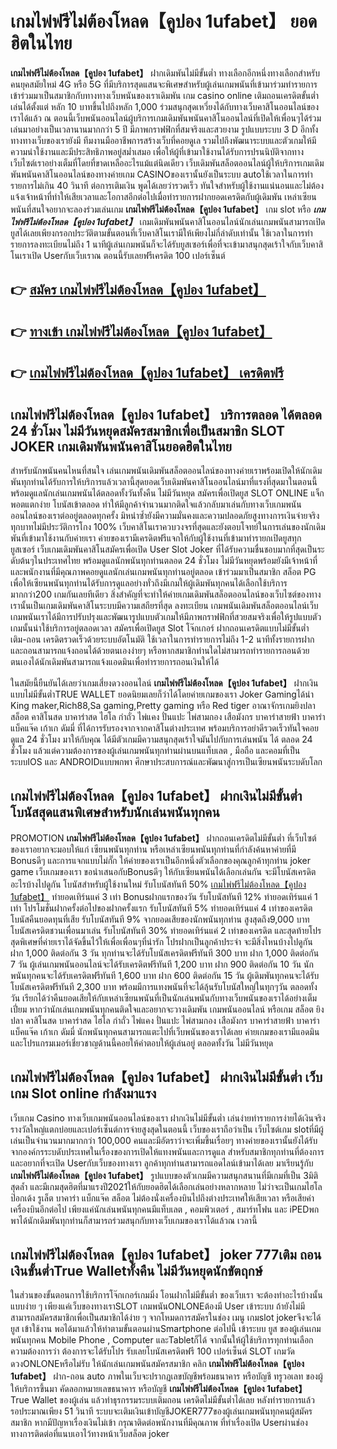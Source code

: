 # เกมไพ่ฟรีไม่ต้องโหลด【คูปอง 1ufabet】  ยอดฮิตในไทย

**เกมไพ่ฟรีไม่ต้องโหลด【คูปอง 1ufabet】** ฝากเดิมพันไม่มีขั้นต่ำ  ทางเลือกอีกหนึ่งทางเลือกสำหรับคนยุคสมัยใหม่ 4G หรือ 5G ที่มีบริการสุดแสนจะพิเศษสำหรับผู้เล่นเกมพนันที่เข้ามาร่วมทำรายการเข้าร่วมมาเป็นสมาชิกกับทางทางเว็บพนันของเราเดิมพัน เกม casino online เติมถอนเครดิตขั้นต่ำ เล่นได้ตั้งแต่ หลัก 10 บาทขึ้นไปถึงหลัก 1,000 ร่วมสนุกสุดเหวี่ยงได้กับทางเว็บคาสิโนออนไลน์ของเราได้แล้ว ณ ตอนนี้เว็บพนันออนไลน์ผู้บริการเกมเดิมพันพนันคาสิโนออนไลน์ที่เปิดให้เพื่อนๆได้ร่วมเล่นมาอย่างเป็นเวลานานมากกว่า 5 ปี มีภาพกราฟฟิกที่สมจริงและสวยงาม รูปแบบระบบ 3 D
อีกทั้งทางทางเว็บของเรายังมี ทีมงานมืออาชีพการสร้างเว็บที่คอยดูเล  รวมไปถึงพัฒนาระบบและตัวเกมให้มีความน่าใช้งานและมีประสิทธิภาพอยู่สม่ำเสมอ เพื่อให้ผู้ที่เข้ามาใช้งานได้รับการปรนนิบัติจากทางเว็บไซต์เราอย่างเต็มที่โดยที่ขาดเหลืออะไรแม้แต่นิดเดียว เว็บเดิมพันสล็อตออนไลน์ผู้ให้บริการเกมเดิมพันพนันคาสิโนออนไลน์ของทางค่ายเกม CASINOของเรานั้นยังเป็นระบบ autoใช้เวลาในการทำรายการไม่เกิน 40 วินาที ต่อการเติมเงิน พูดได้เลยว่ารวดเร็ว ทันใจสำหรับผู้ใช้งานแน่นอนและไม่ต้องแจ้งเจ้าหน้าที่ทำให้เสียเวลาและโอกาสอีกต่อไปเมื่อทำรายการฝากยอดเครดิตกับผู้เดิมพัน
เหล่าเซียนพนันที่สนใจอยากจะลองร่วมเล่นเกม **เกมไพ่ฟรีไม่ต้องโหลด【คูปอง 1ufabet】** เกม slot  หรือ ***เกมไพ่ฟรีไม่ต้องโหลด【คูปอง 1ufabet】*** เกมเดิมพันพนันคาสิโนออนไลน์นักเล่นเกมพนันสามารถเปิดยูสได้เลยเพียงกรอกประวัติตามขั้นตอนที่เว็บคาสิโนเรามีให้เพียงไม่กี่ลำดับเท่านั้น ใช้เวลาในการทำรายการลงทะเบียนไม่ถึง 1 นาทีผู้เล่นเกมพนันก็จะได้รับยูสเซอร์เพื่อที่จะเข้ามาสนุกสุดเร้าใจกับเว็บคาสิโนเราเปิด Userกับเว็บเราณ ตอนนี้รับเลยฟรีเครดิต 100 เปอร์เซ็นต์ 

## 👉 [สมัคร เกมไพ่ฟรีไม่ต้องโหลด【คูปอง 1ufabet】](https://archa888.com/)
## 👉 [ทางเข้า เกมไพ่ฟรีไม่ต้องโหลด【คูปอง 1ufabet】](https://archa888.com/)
## 👉 [เกมไพ่ฟรีไม่ต้องโหลด【คูปอง 1ufabet】 เครดิตฟรี](https://archa888.com/)

## เกมไพ่ฟรีไม่ต้องโหลด【คูปอง 1ufabet】 บริการตลอด ได้ตลอด 24 ชั่วโมง ไม่มีวันหยุดสมัครสมาชิกเพื่อเป็นสมาชิก SLOT JOKER เกมเดิมพันพนันคาสิโนยอดฮิตในไทย

สำหรับนักพนันคนไหนที่สนใจ เล่นเกมพนันเดิมพันสล็อตออนไลน์ของทางค่ายเราพร้อมเปิดให้นักเดิมพันทุกท่านได้รับการให้บริการแล้วเวลานี้สุดยอดเว็บเดิมพันคาสิโนออนไลน์มาที่แรงที่สุดมาในตอนนี้ พร้อมดูแลนักเล่นเกมพนันได้ตลอดทั้งวันทั้งคืน ไม่มีวันหยุด สมัครเพื่อเปิดยูส SLOT ONLINE แจ็กพอตแตกง่าย โบนัสเข้าตลอด ทำให้มีลูกค้าจำนวนมากติดใจแล้วกลับมาเล่นกับทางเว็บเกมพนันออนไลน์ของเราต่ออยู่ตลอดทุกครั้ง มิหนำซ้ำยังมีความมั่นคงและความปลอดภัยสูงทางการเงินจ่ายจริงทุกบาทไม่มีประวัติการโกง 100% เว็บคาสิโนเราควบวงจรที่สุดและยังตอบโจทย์ในการเล่นของนักเดิมพันที่เข้ามาใช้งานกับค่ายเรา
ค่ายของเรามีเครดิตฟรีแจกให้กับผู้ใช้งานที่เข้ามาทำรายกเปิดยูสทุกยูสเซอร์ เว็บเกมเดิมพันคาสิโนสมัครเพื่อเปิด User Slot Joker ที่ได้รับความชื่นชอบมากที่สุดเป็นระดับต้นๆในประเทศไทย พร้อมดูแลนักพนันทุกท่านตลอด 24 ชั่วโมง ไม่มีวันหยุดพร้อมยังมีเจ้าหน้าที่และพนักงานที่มีคุณภาพคอยดูแลนักเล่นเกมพนันทุกท่านอยู่ตลอด เข้าร่วมมาเป็นสมาชิก สล็อต PG เพื่อให้เซียนพนันทุกท่านได้รับการดูแลอย่างทั่วถึงมีเกมให้ผู้เดิมพันทุกคนได้เลือกใช้บริการมากกว่า200 เกมกันเลยทีเดียว
สิ่งสำคัญที่จะทำให้ค่ายเกมเดิมพันสล็อตออนไลน์ของเว็บไซต์ของทางเรานั้นเป็นเกมเดิมพันคาสิโนระบบมีความเสถียรที่สุด  ลงทะเบียน  เกมพนันเดิมพันสล็อตออนไลน์เว็บเกมพนันเราได้มีการปรับปรุงและพัฒนารูปแบบตัวเกมให้มีภาพกราฟฟิกที่สวยสมจริงเพื่อให้รูปแบบตัวเกมนั้นน่าใช้บริการอยู่ตลอดเวลา สมัครเพื่อเปิดยูส Slot โจ๊กเกอร์ ฝากถอนเครดิตแบบไม่มีขั้นต่ำ เติม-ถอน เครดิตรวดเร็วด้วยระบบอัตโนมัติ ใช้เวลาในการทำรายการไม่ถึง 1-2 นาทีทั้งรายการฝากและถอนสามารถแจ้งถอนได้ด้วยตนเองง่ายๆ หรือหากสมาชิกท่านใดไม่สามารถทำรายการถอนด้วยตนเองได้นักเดิมพันสามารถแจ้งแอดมินเพื่อทำรายการถอนเงินให้ได้

ในสมัยนี้ยืนยันได้เลยว่าเกมเสี่ยงดวงออนไลน์ **เกมไพ่ฟรีไม่ต้องโหลด【คูปอง 1ufabet】** ฝากเงินแบบไม่มีขั้นต่ำTRUE WALLET ยอดนิยมเลยก็ว่าได้โดยค่ายเกมของเรา Joker Gamingได้นำ  King maker,Rich88,Sa gaming,Pretty gaming  หรือ Red tiger อาณาจักรเกมยิงปลา สล็อต คาสิโนสด บาคาร่าสด ไฮโล กำถั่ว ไพ่แคง ปั่นแปะ ไพ่สามกอง เสือมังกร บาคาร่าสายฟ้า บาคาร่า แบ็คแจ๊ค เก้าเก ดัมมี่ ที่ได้การรับรองจากจากคาสิโนต่างประเทศ พร้อมบริการอย่าดีรวดเร็วทันใจคอยดูแล 24 ชั่วโมง มาให้กับคุณ ได้มีตัวเกมมีความสนุกสุดเร้าใจมันไปกับการเล่นพนัน ได้ ตลอด 24 ชั่วโมง แล้วแต่ความต้องการของผู้เล่นเกมพนันทุกท่านผ่านบนแท็บเลต , มือถือ และคอมที่เป็นระบบIOS และ ANDROIDแบบพกพา ศึกษาประสบการณ์และพัฒนาสู่การเป็นเซียนพนันระบดับโลก

## เกมไพ่ฟรีไม่ต้องโหลด【คูปอง 1ufabet】 ฝากเงินไม่มีขั้นต่ำ โบนัสสุดแสนพิเศษสำหรับนักเล่นพนันทุกคน

 PROMOTION  **เกมไพ่ฟรีไม่ต้องโหลด【คูปอง 1ufabet】** ฝากถอนเครดิตไม่มีขั้นต่ำ ที่เว็บไซต์ของเราอยากจะมอบให้แก่  เซียนพนันทุกท่าน หรือเหล่าเซียนพนันทุกท่านที่กำลังค้นหาค่ายที่มี Bonusดีๆ และการแจกแบบไม่กั๊ก ให้ค่ายของเราเป็นอีกหนึ่งตัวเลือกของคุณลูกค้าทุกท่าน joker game เว็บเกมของเรา ขอนำเสนอกับBonusดีๆ ให้กับเซียนพนันได้เลือกเล่นกัน จะมีโบนัสเครดิตอะไรบ้างไปดูกัน
โบนัสสำหรับผู้ใช้งานใหม่ รับโบนัสทันที 50% [เกมไพ่ฟรีไม่ต้องโหลด【คูปอง 1ufabet】](https://archa888.com/) ทำยอดเทิร์นแค่ 3 เท่า
Bonusฝากแรกของวัน รับโบนัสทันที 12% ทำยอดเทิร์นแค่ 1 เท่า
โปรโมชั่นฝากครั้งต่อไปของฝากครั้งแรก รับโบนัสทันที 5% ทำยอดเทิร์นแค่ 4 เท่าของเครดิต
โบนัสคืนยอดทุนที่เสีย รับโบนัสทันที 9% จากยอดเสียของนักพนันทุกท่าน สูงสุดถึง9,000 บาท
โบนัสเครดิตชวนเพื่อนมาเล่น รับโบนัสทันที 30% ทำยอดเทิร์นแค่ 2 เท่าของเครดิต
และสุดท้ายโปรสุดพิเศษที่ค่ายเราได้จัดขึ้นไว้ให้เพื่อเพื่อนๆที่น่ารัก โปรฝากเป็นลูกค้าประจำ จะมีสิ่งไหนบ้างไปดูกัน
ฝาก 1,000 ติดต่อกัน 3 วัน ทุกท่านจะได้รับโบนัสเครดิตฟรีทันที 300 บาท
ฝาก 1,000 ติดต่อกัน 7 วัน ผู้เล่นเกมพนันออนไลน์จะได้รับเครดิตฟรีทันที 1,200 บาท
ฝาก 900 ติดต่อกัน 10 วัน นักพนันทุกคนจะได้รับเครดิตฟรีทันที 1,600 บาท
ฝาก 600 ติดต่อกัน 15 วัน ผู้เดิมพันทุกคนจะได้รับโบนัสเครดิตฟรีทันที 2,300 บาท
พร้อมมีการแทงพนันที่จะได้ลุ้นรับโบนัสใหญ่ในทุกๆวัน ตลอดทั้งวัน เรียกได้ว่าคืนยอดเสียให้กับเหล่าเซียนพนันที่เป็นนักเล่นพนันกับทางเว็บพนันของเราได้อย่างเต็มเปี่ยม หากว่านักเล่นเกมพนันทุกคนติดใจและอยากจะวางเดิมพัน เกมพนันออนไลน์ หรือเกม สล็อต ยิงปลา คาสิโนสด บาคาร่าสด ไฮโล กำถั่ว ไพ่แคง ปั่นแปะ ไพ่สามกอง เสือมังกร บาคาร่าสายฟ้า บาคาร่า แบ็คแจ๊ค เก้าเก ดัมมี่ นักพนันทุกคนสามารถแตะไปที่เว็บพนันของเราได้เลย ค่ายเกมของเรามีแอดมินและโปรแกรมเมอร์เชี่ยวชาญด้านนี้คอยให้คำตอบให้ผู้เล่นอยู่ ตลอดทั้งวัน ไม่มีวันหยุด

## เกมไพ่ฟรีไม่ต้องโหลด【คูปอง 1ufabet】 ฝากเงินไม่มีขั้นต่ำ  เว็บเกม Slot online กำลังมาแรง

เว็บเกม Casino ทางเว็บเกมพนันออนไลน์ของเรา ฝากเงินไม่มีขั้นต่ำ เล่นง่ายทำรายการง่ายได้เงินจริง รางวัลใหญ่แตกบ่อยและเปอร์เซ็นต์การจ่ายสูงสุดในตอนนี้ เว็บของเราถือว่าเป็น เว็บไซต์เกม slotที่มีผู้เล่นเป็นจำนวนมากมากกว่า 100,000 คนและมีอัตราว่าจะเพิ่มขึ้นเรื่อยๆ ทางค่ายของเรานั้นยังได้รับจากองค์กรระบดับประเทศในเรื่องของการเปิดให้แทงพนันและการดูแล สำหรับสมาชิกทุกท่านที่ต้องการและอยากที่จะเปิด Userกับเว็บของทางเรา ลูกค้าทุกท่านสามารถแอดไลน์เข้ามาได้เลย
	มาเรียนรู้กับ **เกมไพ่ฟรีไม่ต้องโหลด【คูปอง 1ufabet】** รูปแบบของตัวเกมมีความสนุกสนานที่มีเกมที่เป็น 3มิติสุดล้ำ และมีเกมสุดฮิตที่มาแรงปี2021ให้กับยอดฮิตได้เลือกเล่นอย่างหลากหลาย  ไม่ว่าจะเป็นเกมไฮโล ป๊อกเด้ง รูเล็ต บาคาร่า แบ็กแจ๊ค สล็อต ไม่ต้องนั่งเครื่องบินไปถึงต่างประเทศให้เสียเวลา หรือเสียค่าเครื่องบินอีกต่อไป เพียงแค่นักเล่นพนันทุกคนมีแท็บเลต , คอมพิวเตอร์ , สมาร์ทโฟน และ iPEDพกพาได้นักเดิมพันทุกท่านก็สามารถร่วมสนุกกับทางเว็บเกมของเราได้แล้วณ เวลานี้

## เกมไพ่ฟรีไม่ต้องโหลด【คูปอง 1ufabet】 joker 777เติม ถอนเงินขั้นต่ำTrue Walletทั้งคืน ไม่มีวันหยุดนักขัตฤกษ์

ในส่วนของขั้นตอนการใช้บริการโจ๊กเกอร์เกมมิ่ง โอนฝากไม่มีขั้นต่ำ ของเว็บเรา จะต้องทำอะไรบ้างนั้น แบบง่าย ๆ เพียงแค่เว็บของทางเราSLOT เกมพนันONLONEต้องมี User เข้าระบบ ถ้ายังไม่มีสามารถสมัครสมาชิกเพื่อเป็นสมาชิกได้ง่าย ๆ จากโหมดการสมัครในช่อง เมนู เกมslot jokerจึงจะได้ ยูส เข้าใช้งาน พอได้มาแล้วให้ทำตามขั้นตอนผ่านSmartphone ต่อไปนี้
เข้าระบบ ยูส  ของผู้เล่นเกมพนันทุกคน Mobile Phone , Computer และTabletก็ได้
จากนั้นให้ผู้ใช้บริการทุกท่านเลือกความต้องการว่า ต้องการจะได้รับโปร รับเลยโบนัสเครดิตฟรี 100 เปอร์เซ็นต์ SLOT เกมวัดดวงONLONEหรือไม่รับ
ให้นักเล่นเกมพนันสมัครสมาชิก คลิก **เกมไพ่ฟรีไม่ต้องโหลด【คูปอง 1ufabet】** ฝาก-ถอน auto ภาพในเว็บจะปรากฏเลขบัญชีพร้อมธนาคาร หรือบัญชี ทรูวอเลท ของผู้ให้บริการขึ้นมา
คัดลอกหมายเลขธนาคาร หรือบัญชี **เกมไพ่ฟรีไม่ต้องโหลด【คูปอง 1ufabet】** True Wallet ของผู้เล่น แล้วทำธุรกรรมระบบเติมถอน เครดิตไม่มีขั้นต่ำได้เลย
หลังทำรายการแล้ว รอประมาณเพียง 51 วินาที ระบบจะเติมเงินเข้าบัญชีJOKER777ของผู้เล่นเกมพนันทุกคนผู้สมัครสมาชิก
หากมีปัญหาเรื่องเงินไม่เข้า กรุณาติดต่อพนักงานที่มีคุณภาพ ที่ทำเรื่องเปิด Userผ่านช่องทางการติดต่อที่แนบเอาไว้ทางหน้าเว็บสล็อต joker


